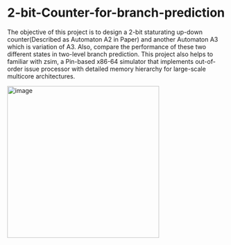 # 2-bit-Counter-for-branch-prediction
The objective of this project is to design a 2-bit staturating up-down counter(Described as Automaton A2 in Paper) and another Automaton A3 which is variation of A3. Also, compare the performance of these two different states in two-level branch prediction. This project also helps to familiar with zsim, a Pin-based x86-64 simulator that implements out-of-order issue processor with detailed memory hierarchy for large-scale multicore architectures.

<img width="350" alt="image" src="https://github.com/Rajat5991/2-bit-Counter-for-branch-prediction/assets/154459536/e44c5873-57f2-440b-99ce-ad89dcc6e7d8">
